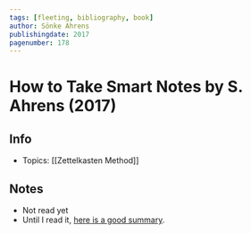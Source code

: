 ```yaml
---
tags: [fleeting, bibliography, book]
author: Sönke Ahrens
publishingdate: 2017
pagenumber: 178
---
```


# How to Take Smart Notes by S. Ahrens (2017)

## Info

- Topics: [[Zettelkasten Method]]

## Notes

- Not read yet
- Until I read it, [here is a good summary](https://durmonski.com/book-summaries/how-to-take-smart-notes/).

[//begin]: # "Autogenerated link references for markdown compatibility"
[zettelkasten-method]: ../1-fleeting/zettelkasten-method "Zettelkasten Method"
[//end]: # "Autogenerated link references"